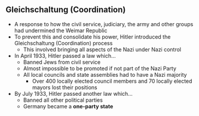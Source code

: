 ## Gleichschaltung (Coordination)

- A response to how the civil service, judiciary, the army and other groups had undermined the Weimar Republic
- To prevent this and consolidate his power, Hitler introduced the Gleichschaltung (Coordination) process
    - This involved bringing all aspects of the Nazi under Nazi control
- In April 1933, Hitler passed a law which…
    - Banned Jews from civil service
    - Almost impossible to be promoted if not part of the Nazi Party
    - All local councils and state assemblies had to have a Nazi majority
        - Over 400 locally elected council members and 70 locally elected mayors lost their positions
- By July 1933, Hitler passed another law which…
    - Banned all other political parties
    - Germany became a **one-party state**

